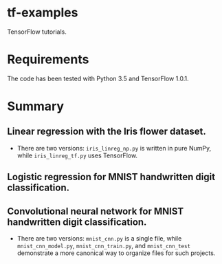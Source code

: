 # tf-examples
TensorFlow tutorials.

# Requirements
The code has been tested with Python 3.5 and TensorFlow 1.0.1.

# Summary

## Linear regression with the Iris flower dataset.

* There are two versions: `iris_linreg_np.py` is written in pure NumPy, while `iris_linreg_tf.py` uses TensorFlow.

## Logistic regression for MNIST handwritten digit classification.

## Convolutional neural network for MNIST handwritten digit classification.

* There are two versions: `mnist_cnn.py` is a single file, while `mnist_cnn_model.py`, `mnist_cnn_train.py`, and `mnist_cnn_test` demonstrate a more canonical way to organize files for such projects.
